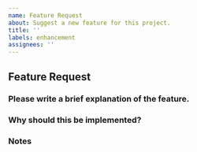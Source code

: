 ```yaml
---
name: Feature Request
about: Suggest a new feature for this project.
title: ''
labels: enhancement
assignees: ''
---
```


## Feature Request

### Please write a brief explanation of the feature.

### Why should this be implemented?

### Notes

